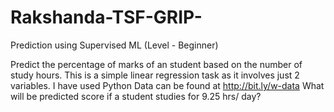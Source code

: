 # Rakshanda-TSF-GRIP-

Prediction using Supervised ML
(Level - Beginner)

Predict the percentage of marks of an student based on the number of
study hours.
This is a simple linear regression task as it involves just 2 variables.
I have used Python
Data can be found at http://bit.ly/w-data
What will be predicted score if a student studies for 9.25 hrs/ day?
